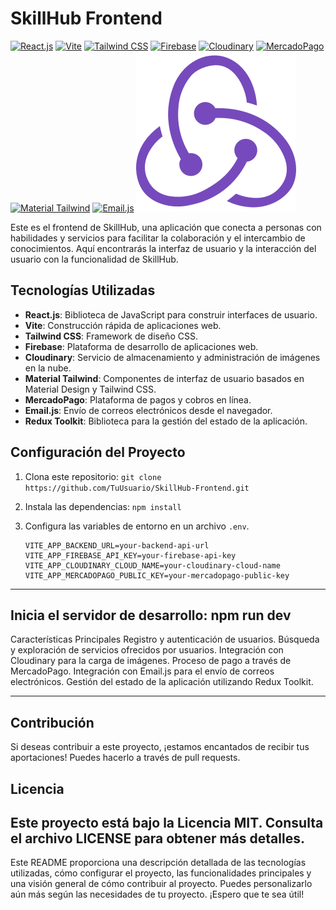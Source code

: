 # SkillHub Frontend

[![React.js](https://www.vectorlogo.zone/logos/reactjs/reactjs-icon.svg)](https://reactjs.org/)
[![Vite](https://img.shields.io/badge/Vite-2.x-blue.svg)](https://vitejs.dev/)
[![Tailwind CSS](https://www.vectorlogo.zone/logos/tailwindcss/tailwindcss-icon.svg)](https://tailwindcss.com/)
[![Firebase](https://www.vectorlogo.zone/logos/firebase/firebase-icon.svg)](https://firebase.google.com/)
[![Cloudinary](https://www.vectorlogo.zone/logos/cloudifyco/cloudifyco-icon.svg)](https://cloudinary.com/)
[![MercadoPago](https://img.shields.io/badge/Mercado%20Pago-latest-green.svg)](https://www.mercadopago.com/)
[![Material Tailwind](https://img.shields.io/badge/Material%20Tailwind-latest-blue.svg)](https://material-tailwind.com/)
[![Email.js](https://img.shields.io/badge/Email.js-latest-green.svg)](https://www.emailjs.com/)
[![Redux Toolkit](https://raw.githubusercontent.com/devicons/devicon/master/icons/redux/redux-original.svg)](https://redux-toolkit.js.org/)

Este es el frontend de SkillHub, una aplicación que conecta a personas con habilidades y servicios para facilitar la colaboración y el intercambio de conocimientos. Aquí encontrarás la interfaz de usuario y la interacción del usuario con la funcionalidad de SkillHub.

## Tecnologías Utilizadas

- **React.js**: Biblioteca de JavaScript para construir interfaces de usuario.
- **Vite**: Construcción rápida de aplicaciones web.
- **Tailwind CSS**: Framework de diseño CSS.
- **Firebase**: Plataforma de desarrollo de aplicaciones web.
- **Cloudinary**: Servicio de almacenamiento y administración de imágenes en la nube.
- **Material Tailwind**: Componentes de interfaz de usuario basados en Material Design y Tailwind CSS.
- **MercadoPago**: Plataforma de pagos y cobros en línea.
- **Email.js**: Envío de correos electrónicos desde el navegador.
- **Redux Toolkit**: Biblioteca para la gestión del estado de la aplicación.

## Configuración del Proyecto

1. Clona este repositorio: `git clone https://github.com/TuUsuario/SkillHub-Frontend.git`
2. Instala las dependencias: `npm install`
3. Configura las variables de entorno en un archivo `.env`.

   ```env
   VITE_APP_BACKEND_URL=your-backend-api-url
   VITE_APP_FIREBASE_API_KEY=your-firebase-api-key
   VITE_APP_CLOUDINARY_CLOUD_NAME=your-cloudinary-cloud-name
   VITE_APP_MERCADOPAGO_PUBLIC_KEY=your-mercadopago-public-key
-----------------

## Inicia el servidor de desarrollo: npm run dev
Características Principales
Registro y autenticación de usuarios.
Búsqueda y exploración de servicios ofrecidos por usuarios.
Integración con Cloudinary para la carga de imágenes.
Proceso de pago a través de MercadoPago.
Integración con Email.js para el envío de correos electrónicos.
Gestión del estado de la aplicación utilizando Redux Toolkit.

----------
## Contribución
Si deseas contribuir a este proyecto, ¡estamos encantados de recibir tus aportaciones! Puedes hacerlo a través de pull requests.

## Licencia
Este proyecto está bajo la Licencia MIT. Consulta el archivo LICENSE para obtener más detalles.
---------
Este README proporciona una descripción detallada de las tecnologías utilizadas, cómo configurar el proyecto, las funcionalidades principales y una visión general de cómo contribuir al proyecto. Puedes personalizarlo aún más según las necesidades de tu proyecto. ¡Espero que te sea útil!
